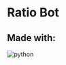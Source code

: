 # Ratio Bot

## Made with:

![python](https://img.shields.io/badge/PYTHON-4B8BBE?logo=PYTHON&logoColor=fff&style=for-the-badge)
